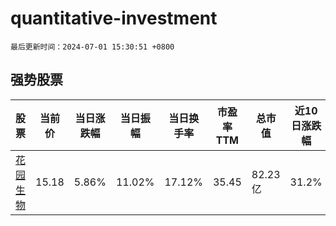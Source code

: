 # quantitative-investment

`最后更新时间：2024-07-01 15:30:51 +0800`

## 强势股票

|股票|当前价|当日涨跌幅|当日振幅|当日换手率|市盈率TTM|总市值|近10日涨跌幅|
|----|----|----|----|----|----|----|----|
|[花园生物](https://xueqiu.com/S/SZ300401)|15.18|5.86%|11.02%|17.12%|35.45|82.23亿|31.2%|
